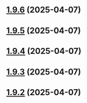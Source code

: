 ## [1.9.6](https://github.com/msobiecki/boilerplate-express-server/compare/v1.9.5...v1.9.6) (2025-04-07)



## [1.9.5](https://github.com/msobiecki/boilerplate-express-server/compare/v1.9.4...v1.9.5) (2025-04-07)



## [1.9.4](https://github.com/msobiecki/boilerplate-express-server/compare/v1.9.3...v1.9.4) (2025-04-07)



## [1.9.3](https://github.com/msobiecki/boilerplate-express-server/compare/v1.9.2...v1.9.3) (2025-04-07)



## [1.9.2](https://github.com/msobiecki/boilerplate-express-server/compare/v1.9.1...v1.9.2) (2025-04-07)



